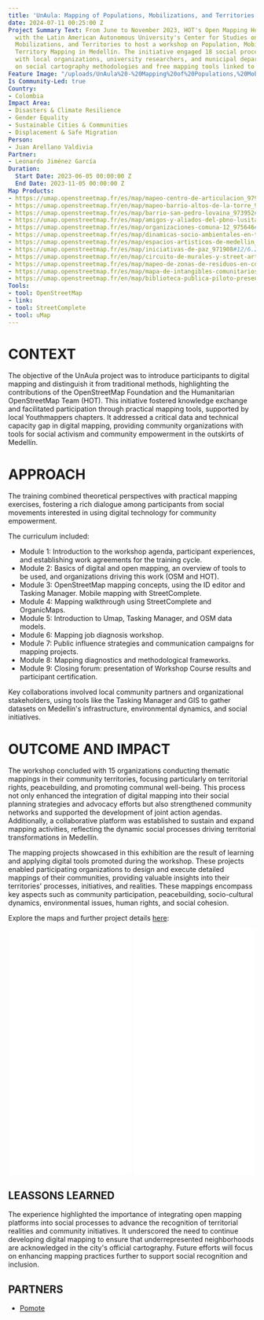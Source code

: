 ```yaml
---
title: 'UnAula: Mapping of Populations, Mobilizations, and Territories'
date: 2024-07-11 00:25:00 Z
Project Summary Text: From June to November 2023, HOT's Open Mapping Hub partnered
  with the Latin American Autonomous University's Center for Studies on Populations,
  Mobilizations, and Territories to host a workshop on Population, Mobilization, and
  Territory Mapping in Medellín. The initiative engaged 18 social processes, collaborating
  with local organizations, university researchers, and municipal departments, focusing
  on social cartography methodologies and free mapping tools linked to OpenStreetMap.
Feature Image: "/uploads/UnAula%20-%20Mapping%20of%20Populations,%20Mobilizations,%20and%20Territories.jpg"
Is Community-Led: true
Country:
- Colombia
Impact Area:
- Disasters & Climate Resilience
- Gender Equality
- Sustainable Cities & Communities
- Displacement & Safe Migration
Person:
- Juan Arellano Valdivia
Partner:
- Leonardo Jiménez García
Duration:
  Start Date: 2023-06-05 00:00:00 Z
  End Date: 2023-11-05 00:00:00 Z
Map Products:
- https://umap.openstreetmap.fr/es/map/mapeo-centro-de-articulacion_979019#11/6.3225/-75.6340
- https://umap.openstreetmap.fr/en/map/mapeo-barrio-altos-de-la-torre_979536#18/6.25042/-75.53993
- https://umap.openstreetmap.fr/es/map/barrio-san-pedro-lovaina_973952#17/6.26623/-75.56095
- https://umap.openstreetmap.fr/es/map/amigos-y-aliados-del-pbno-lusitania_976086#15/6.2833/-75.6173
- https://umap.openstreetmap.fr/es/map/organizaciones-comuna-12_975646#18/6.25766/-75.60627
- https://umap.openstreetmap.fr/es/map/dinamicas-socio-ambientales-en-torno-al-rio-medell_978033?scaleControl=false&miniMap=false&scrollWheelZoom=false&zoomControl=true&editMode=disabled&moreControl=true&searchControl=null&tilelayersControl=null&embedControl=null&datalayersControl=true&onLoadPanel=undefined&captionBar=false&captionMenus=true#15/6.2871/-75.5607
- https://umap.openstreetmap.fr/es/map/espacios-artisticos-de-medellin_975091?scaleControl=false&miniMap=false&scrollWheelZoom=#20/6.25641/-75.57848
- https://umap.openstreetmap.fr/es/map/iniciativas-de-paz_971908#12/6.2798/-75.5612
- https://umap.openstreetmap.fr/en/map/circuito-de-murales-y-street-art-el-poblado-medell_979552#18/6.21017/-75.57141
- https://umap.openstreetmap.fr/es/map/mapeo-de-zonas-de-residuos-en-colinas-de-calasanz-_979589#18/6.27248/-75.60132
- https://umap.openstreetmap.fr/es/map/mapa-de-intangibles-comunitarios-del-barrio-el-sin_979165#18/6.29272/284.43746
- https://umap.openstreetmap.fr/en/map/biblioteca-publica-piloto-presencia-y-recursos-de-_953003#12/6.2691/-75.5324
Tools:
- tool: OpenStreetMap
- link: 
- tool: StreetComplete
- tool: uMap
---
```


# CONTEXT
The objective of the UnAula project was to introduce participants to digital mapping and distinguish it from traditional methods, highlighting the contributions of the OpenStreetMap Foundation and the Humanitarian OpenStreetMap Team (HOT). This initiative fostered knowledge exchange and facilitated participation through practical mapping tools, supported by local Youthmappers chapters. It addressed a critical data and technical capacity gap in digital mapping, providing community organizations with tools for social activism and community empowerment in the outskirts of Medellín.

# APPROACH
The training combined theoretical perspectives with practical mapping exercises, fostering a rich dialogue among participants from social movements interested in using digital technology for community empowerment.

The curriculum included:

- Module 1: Introduction to the workshop agenda, participant experiences, and establishing work agreements for the training cycle.
- Module 2: Basics of digital and open mapping, an overview of tools to be used, and organizations driving this work (OSM and HOT).
- Module 3: OpenStreetMap mapping concepts, using the ID editor and Tasking Manager. Mobile mapping with StreetComplete.
- Module 4: Mapping walkthrough using StreetComplete and OrganicMaps.
- Module 5: Introduction to Umap, Tasking Manager, and OSM data models.
- Module 6: Mapping job diagnosis workshop.
- Module 7: Public influence strategies and communication campaigns for mapping projects.
- Module 8: Mapping diagnostics and methodological frameworks.
- Module 9: Closing forum: presentation of Workshop Course results and participant certification.

Key collaborations involved local community partners and organizational stakeholders, using tools like the Tasking Manager and GIS to gather datasets on Medellín's infrastructure, environmental dynamics, and social initiatives.

# OUTCOME AND IMPACT
The workshop concluded with 15 organizations conducting thematic mappings in their community territories, focusing particularly on territorial rights, peacebuilding, and promoting communal well-being. This process not only enhanced the integration of digital mapping into their social planning strategies and advocacy efforts but also strengthened community networks and supported the development of joint action agendas. Additionally, a collaborative platform was established to sustain and expand mapping activities, reflecting the dynamic social processes driving territorial transformations in Medellín.

The mapping projects showcased in this exhibition are the result of learning and applying digital tools promoted during the workshop. These projects enabled participating organizations to design and execute detailed mappings of their communities, providing valuable insights into their territories' processes, initiatives, and realities. These mappings encompass key aspects such as community participation, peacebuilding, socio-cultural dynamics, environmental issues, human rights, and social cohesion.

Explore the maps and further project details [here](https://pomotecestudios.unaula.edu.co/mapeo-poblaciones/narrativas-de-mapeo):

<!DOCTYPE html>
<html lang="es">
<head>
    <meta charset="UTF-8">
    <meta name="viewport" content="width=device-width, initial-scale=1.0">
    <style>
        .iframe-container {
            display: flex;
            justify-content: space-around; /* Alinea los elementos horizontalmente con espacio alrededor */
        }
        .iframe-container iframe {
            width: 49%; /* Asigna el 49% del ancho a cada iframe para que quepan lado a lado */
            height: 500px; /* Ajusta la altura según necesites */
            border: none;
        }
    </style>
</head>
<body>
    <div class="iframe-container">
        <iframe src="//umap.openstreetmap.fr/es/map/mapeo-centro-de-articulacion_979019?scaleControl=false&miniMap=false&scrollWheelZoom=false&zoomControl=true&editMode=disabled&moreControl=true&searchControl=null&tilelayersControl=null&embedControl=null&datalayersControl=true&onLoadPanel=databrowser&captionBar=false&captionMenus=true" allowfullscreen allow="geolocation"></iframe>
        <iframe src="//umap.openstreetmap.fr/es/map/mapeo-de-zonas-de-residuos-en-colinas-de-calasanz-_979589?scaleControl=false&miniMap=false&scrollWheelZoom=false&zoomControl=true&editMode=disabled&moreControl=true&searchControl=null&tilelayersControl=null&embedControl=null&datalayersControl=true&onLoadPanel=none&captionBar=false&captionMenus=true" allowfullscreen allow="geolocation"></iframe>
    </div>
</body>
</html>

## LEASSONS LEARNED
The experience highlighted the importance of integrating open mapping platforms into social processes to advance the recognition of territorial realities and community initiatives. It underscored the need to continue developing digital mapping to ensure that underrepresented neighborhoods are acknowledged in the city's official cartography. Future efforts will focus on enhancing mapping practices further to support social recognition and inclusion.

## PARTNERS
- [Pomote](https://pomotecestudios.unaula.edu.co/)